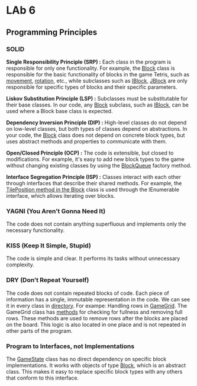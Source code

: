 # LAb 6

## Programming Principles

### SOLID

**Single Responsibility Principle (SRP) :** Each class in the program is responsible for only one functionality. For example, the [Block](./ClassLibraryForTetris/Block.cs) class is responsible for the basic 
functionality of blocks in the game Tetris, such as [movement](./ClassLibraryForTetris/Block.cs#L44-L48), [rotation](./ClassLibraryForTetris/Block.cs#L27-L42), etc., while subclasses such as [IBlock](./ClassLibraryForTetris/Blocks/Iblock.cs), [JBlock](./ClassLibraryForTetris/Blocks/JBlock.cs) 
are only responsible for specific types of blocks and their specific parameters.

**Liskov Substitution Principle (LSP) :** Subclasses must be substitutable for their base classes. In our code, any [Block](./ClassLibraryForTetris/Block.cs) subclass, such as 
[IBlock](./ClassLibraryForTetris/Blocks/Iblock.cs), can be used where a Block base class is expected.

**Dependency Inversion Principle (DIP) :** High-level classes do not depend on low-level classes, but both types of classes depend on abstractions. In your code, the 
[Block](./ClassLibraryForTetris/Block.cs) class does not depend on concrete block types, but uses abstract methods and properties to communicate with them.

**Open/Closed Principle (OCP) :** The code is extensible, but closed to modifications. For example, it's easy to add new block types to the game without 
changing existing classes by using the [BlockQueue](./ClassLibraryForTetris/BlockQueue.cs#L23-L31) factory method.

**Interface Segregation Principle (ISP) :** Classes interact with each other through interfaces that describe their shared methods. For example, the [TilePosition
method in the Block](./ClassLibraryForTetris/Block.cs#L19-L25) class is used through the IEnumerable interface, which allows iterating over blocks.

### YAGNI (You Aren’t Gonna Need It)

The code does not contain anything superfluous and implements only the necessary functionality.

### KISS (Keep It Simple, Stupid)

The code is simple and clear. 
It performs its tasks without unnecessary complexity.

### DRY (Don’t Repeat Yourself)

The code does not contain repeated blocks of code. 
Each piece of information has a single, immutable representation in the code.
We can see it in every class in [directory](./ClassLibraryForTetris). 
For exampe: Handling rows in [GameGrid](./ClassLibraryForTetris/GameGrid.cs). The GameGrid class has [methods](./ClassLibraryForTetris/GameGrid.cs#L27-L92) for checking for 
fullness and removing full rows. These methods are used to remove rows after the blocks are placed on the board. This logic is also located in one place and is not repeated in other parts of the program.

### Program to Interfaces, not Implementations

The [GameState](./ClassLibraryForTetris/GameState.cs) class has no direct dependency on specific block implementations. It works with objects of type [Block](./ClassLibraryForTetris/Block.cs), which is 
an abstract class. This makes it easy to replace specific block types with any others that conform to this interface.

